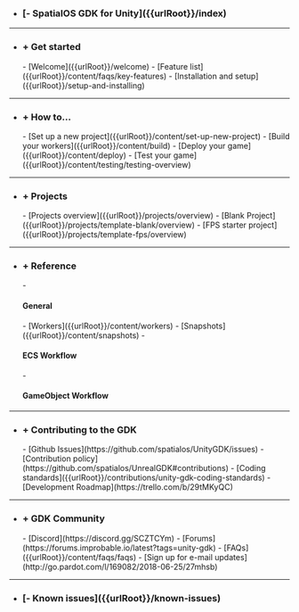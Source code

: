 - <h3>[- SpatialOS GDK for Unity]({{urlRoot}}/index)</h3>

 ***
- <h3>+ Get started</h3>
    - [Welcome]({{urlRoot}}/welcome)
    - [Feature list]({{urlRoot}}/content/faqs/key-features)
    - [Installation and setup]({{urlRoot}}/setup-and-installing)

 ***
- <h3>+ How to...</h3>
    - [Set up a new project]({{urlRoot}}/content/set-up-new-project)
    - [Build your workers]({{urlRoot}}/content/build)
    - [Deploy your game]({{urlRoot}}/content/deploy)
    - [Test your game]({{urlRoot}}/content/testing/testing-overview)

***
- <h3>+ Projects</h3>
    - [Projects overview]({{urlRoot}}/projects/overview)
    - [Blank Project]({{urlRoot}}/projects/template-blank/overview)
    - [FPS starter project]({{urlRoot}}/projects/template-fps/overview)

 ***
- <h3>+ Reference</h3>
    - <h4> General</h4>
        - [Workers]({{urlRoot}}/content/workers)
        - [Snapshots]({{urlRoot}}/content/snapshots)
    - <h4> ECS Workflow</h4>
    - <h4> GameObject Workflow</h4>

 ***
- <h3>+ Contributing to the GDK</h3>
    - [Github Issues](https://github.com/spatialos/UnityGDK/issues)
    - [Contribution policy](https://github.com/spatialos/UnrealGDK#contributions)
    - [Coding standards]({{urlRoot}}/contributions/unity-gdk-coding-standards)
    - [Development Roadmap](https://trello.com/b/29tMKyQC)

***
- <h3>+ GDK Community</h3>
    - [Discord](https://discord.gg/SCZTCYm)
    - [Forums](https://forums.improbable.io/latest?tags=unity-gdk)
    - [FAQs]({{urlRoot}}/content/faqs/faqs)
    - [Sign up for e-mail updates](http://go.pardot.com/l/169082/2018-06-25/27mhsb)

 ***
- <h3>[- Known issues]({{urlRoot}}/known-issues)</h3>

